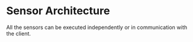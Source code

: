 # Sensor Architecture

All the sensors can be executed independently or in communication with the client.

